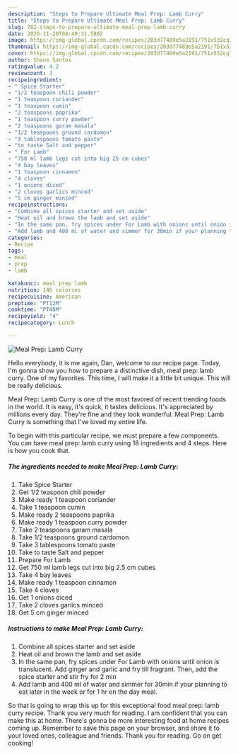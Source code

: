 ```yaml
---
description: "Steps to Prepare Ultimate Meal Prep: Lamb Curry"
title: "Steps to Prepare Ultimate Meal Prep: Lamb Curry"
slug: 782-steps-to-prepare-ultimate-meal-prep-lamb-curry
date: 2020-11-20T08:49:31.580Z
image: https://img-global.cpcdn.com/recipes/203d77489e5a2191/751x532cq70/meal-prep-lamb-curry-recipe-main-photo.jpg
thumbnail: https://img-global.cpcdn.com/recipes/203d77489e5a2191/751x532cq70/meal-prep-lamb-curry-recipe-main-photo.jpg
cover: https://img-global.cpcdn.com/recipes/203d77489e5a2191/751x532cq70/meal-prep-lamb-curry-recipe-main-photo.jpg
author: Shane Santos
ratingvalue: 4.2
reviewcount: 3
recipeingredient:
- " Spice Starter"
- "1/2 teaspoon chili powder"
- "1 teaspoon coriander"
- "1 teaspoon cumin"
- "2 teaspoons paprika"
- "1 teaspoon curry powder"
- "2 teaspoons garam masala"
- "1/2 teaspoons ground cardomon"
- "3 tablespoons tomato paste"
- "to taste Salt and pepper"
- " For Lamb"
- "750 ml lamb legs cut into big 25 cm cubes"
- "4 bay leaves"
- "1 teaspoon cinnamon"
- "4 cloves"
- "1 onions diced"
- "2 cloves garlics minced"
- "5 cm ginger minced"
recipeinstructions:
- "Combine all spices starter and set aside"
- "Heat oil and brown the lamb and set aside"
- "In the same pan, fry spices under For Lamb with onions until onion is translucent. Add ginger and garlic and fry till fragrant. Then, add the spice starter and stir fry for 2 min"
- "Add lamb and 400 ml of water and simmer for 30min if your planning to eat later in the week or for 1 hr on the day meal."
categories:
- Recipe
tags:
- meal
- prep
- lamb

katakunci: meal prep lamb 
nutrition: 140 calories
recipecuisine: American
preptime: "PT12M"
cooktime: "PT48M"
recipeyield: "4"
recipecategory: Lunch

---
```



![Meal Prep: Lamb Curry](https://img-global.cpcdn.com/recipes/203d77489e5a2191/751x532cq70/meal-prep-lamb-curry-recipe-main-photo.jpg)

Hello everybody, it is me again, Dan, welcome to our recipe page. Today, I'm gonna show you how to prepare a distinctive dish, meal prep: lamb curry. One of my favorites. This time, I will make it a little bit unique. This will be really delicious.

Meal Prep: Lamb Curry is one of the most favored of recent trending foods in the world. It is easy, it's quick, it tastes delicious. It's appreciated by millions every day. They're fine and they look wonderful. Meal Prep: Lamb Curry is something that I've loved my entire life.




To begin with this particular recipe, we must prepare a few components. You can have meal prep: lamb curry using 18 ingredients and 4 steps. Here is how you cook that.

<!--inarticleads1-->

##### The ingredients needed to make Meal Prep: Lamb Curry:

1. Take  Spice Starter
1. Get 1/2 teaspoon chili powder
1. Make ready 1 teaspoon coriander
1. Take 1 teaspoon cumin
1. Make ready 2 teaspoons paprika
1. Make ready 1 teaspoon curry powder
1. Take 2 teaspoons garam masala
1. Take 1/2 teaspoons ground cardomon
1. Take 3 tablespoons tomato paste
1. Take to taste Salt and pepper
1. Prepare  For Lamb
1. Get 750 ml lamb legs cut into big 2.5 cm cubes
1. Take 4 bay leaves
1. Make ready 1 teaspoon cinnamon
1. Take 4 cloves
1. Get 1 onions diced
1. Take 2 cloves garlics minced
1. Get 5 cm ginger minced




<!--inarticleads2-->

##### Instructions to make Meal Prep: Lamb Curry:

1. Combine all spices starter and set aside
1. Heat oil and brown the lamb and set aside
1. In the same pan, fry spices under For Lamb with onions until onion is translucent. Add ginger and garlic and fry till fragrant. Then, add the spice starter and stir fry for 2 min
1. Add lamb and 400 ml of water and simmer for 30min if your planning to eat later in the week or for 1 hr on the day meal.




So that is going to wrap this up for this exceptional food meal prep: lamb curry recipe. Thank you very much for reading. I am confident that you can make this at home. There's gonna be more interesting food at home recipes coming up. Remember to save this page on your browser, and share it to your loved ones, colleague and friends. Thank you for reading. Go on get cooking!
